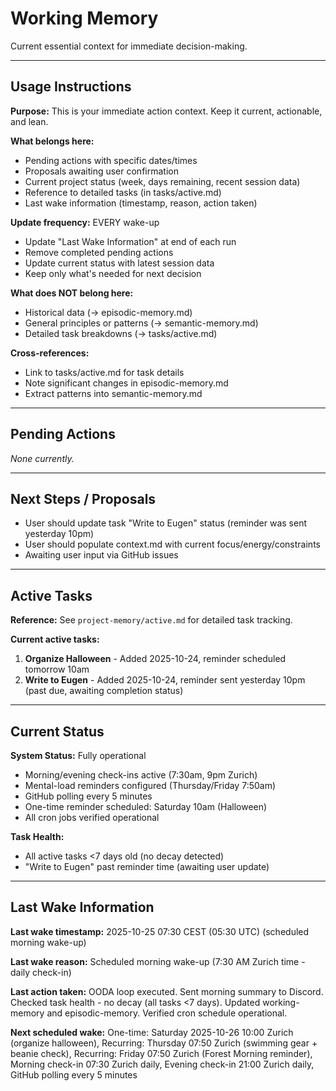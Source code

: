 # Working Memory

Current essential context for immediate decision-making.

---

## Usage Instructions

**Purpose:** This is your immediate action context. Keep it current, actionable, and lean.

**What belongs here:**
- Pending actions with specific dates/times
- Proposals awaiting user confirmation
- Current project status (week, days remaining, recent session data)
- Reference to detailed tasks (in tasks/active.md)
- Last wake information (timestamp, reason, action taken)

**Update frequency:** EVERY wake-up
- Update "Last Wake Information" at end of each run
- Remove completed pending actions
- Update current status with latest session data
- Keep only what's needed for next decision

**What does NOT belong here:**
- Historical data (→ episodic-memory.md)
- General principles or patterns (→ semantic-memory.md)
- Detailed task breakdowns (→ tasks/active.md)

**Cross-references:**
- Link to tasks/active.md for task details
- Note significant changes in episodic-memory.md
- Extract patterns into semantic-memory.md

---

## Pending Actions

_None currently._

---

## Next Steps / Proposals

- User should update task "Write to Eugen" status (reminder was sent yesterday 10pm)
- User should populate context.md with current focus/energy/constraints
- Awaiting user input via GitHub issues

---

## Active Tasks

**Reference:** See `project-memory/active.md` for detailed task tracking.

**Current active tasks:**
1. **Organize Halloween** - Added 2025-10-24, reminder scheduled tomorrow 10am
2. **Write to Eugen** - Added 2025-10-24, reminder sent yesterday 10pm (past due, awaiting completion status)

---

## Current Status

**System Status:** Fully operational
- Morning/evening check-ins active (7:30am, 9pm Zurich)
- Mental-load reminders configured (Thursday/Friday 7:50am)
- GitHub polling every 5 minutes
- One-time reminder scheduled: Saturday 10am (Halloween)
- All cron jobs verified operational

**Task Health:**
- All active tasks <7 days old (no decay detected)
- "Write to Eugen" past reminder time (awaiting user update)

---

## Last Wake Information

**Last wake timestamp:** 2025-10-25 07:30 CEST (05:30 UTC) (scheduled morning wake-up)

**Last wake reason:** Scheduled morning wake-up (7:30 AM Zurich time - daily check-in)

**Last action taken:** OODA loop executed. Sent morning summary to Discord. Checked task health - no decay (all tasks <7 days). Updated working-memory and episodic-memory. Verified cron schedule operational.

**Next scheduled wake:** One-time: Saturday 2025-10-26 10:00 Zurich (organize halloween), Recurring: Thursday 07:50 Zurich (swimming gear + beanie check), Recurring: Friday 07:50 Zurich (Forest Morning reminder), Morning check-in 07:30 Zurich daily, Evening check-in 21:00 Zurich daily, GitHub polling every 5 minutes
